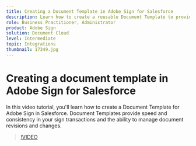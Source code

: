 ```yaml
---
title: Creating a Document Template in Adobe Sign for Salesforce
description: Learn how to create a reusable Document Template to provide speed and consistency
role: Business Practitioner, Administrator
product: Adobe Sign
solution: Document Cloud
level: Intermediate
topic: Integrations
thumbnail: 17349.jpg
---
```


# Creating a document template in Adobe Sign for Salesforce

In this video tutorial, you'll learn how to create a Document Template for Adobe Sign in Salesforce. Document Templates provide speed and consistency in your sign transactions and the ability to manage document revisions and changes.

>[!VIDEO](https://video.tv.adobe.com/v/17349?hidetitle=true)